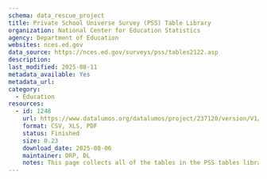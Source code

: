 ```yaml
---
schema: data_rescue_project 
title: Private School Universe Survey (PSS) Table Library
organization: National Center for Education Statistics
agency: Department of Education
websites: nces.ed.gov
data_source: https://nces.ed.gov/surveys/pss/tables2122.asp
description: 
last_modified: 2025-08-11
metadata_available: Yes
metadata_url: 
category:
  - Education 
resources:
  - id: 1248
    url: https://www.datalumos.org/datalumos/project/237120/version/V1/view
    format: CSV, XLS, PDF
    status: Finished
    size: 0.23
    download_date: 2025-08-06
    maintainer: DRP, DL
    notes: This page collects all of the tables in the PSS tables library. The tables are organized into folders by year, and then further folders by category. Finally, each table has its own folder, which contains one or two excel files depending on the table.Every year folder has a catalog csv that provides a crosswalk between the folder names and the original table names, except for the 2001-2002 folder, where a catalog could not be generated.Additionally, the documentation folder has all documentation and methodological documents found here https://nces.ed.gov/surveys/pss/pssdata.asp, though not data files.The reports folder contains reports related to PSS found via searching NCES's resource library.
---
```

